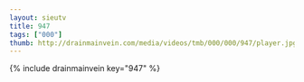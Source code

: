 ```yaml
--- 
layout: sieutv
title: 947
tags: ["000"]
thumb: http://drainmainvein.com/media/videos/tmb/000/000/947/player.jpg
---
```

{% include drainmainvein key="947" %} 
